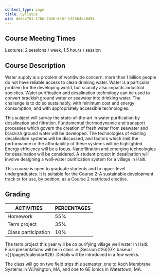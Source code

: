 ```yaml
---
content_type: page
title: Syllabus
uid: de9cc704-17b6-7436-640f-b3f8b4ec0d93
---
```


Course Meeting Times
--------------------

Lectures: 2 sessions / week, 1.5 hours / session

Course Description
------------------

Water supply is a problem of worldwide concern: more than 1 billion people do not have reliable access to clean drinking water. Water is a particular problem for the developing world, but scarcity also impacts industrial societies. Water purification and desalination technology can be used to convert brackish ground water or seawater into drinking water. The challenge is to do so sustainably, with minimum cost and energy consumption, and with appropriately accessible technologies.

This subject will survey the state-of-the-art in water purification by desalination and filtration. Fundamental thermodynamic and transport processes which govern the creation of fresh water from seawater and brackish ground water will be developed. The technologies of existing desalination systems will be discussed, and factors which limit the performance or the affordability of these systems will be highlighted. Energy efficiency will be a focus. Nanofiltration and emerging technologies for desalination will be considered. A student project in desalination will involve designing a well-water purification system for a village in Haiti.

This course is open to graduate students and to upper-level undergraduates. It is suitable for the Course 2-A sustainable development track or for use, by petition, as a Course 2 restricted elective.

Grading
-------

| ACTIVITIES | PERCENTAGES |
| --- | --- |
| Homework | 55% |
| Term project | 35% |
| Class participation | 10% 

The term project this year will be on purifying village well water in Haiti. Final presentations will be in class in [Session #26]({{< baseurl >}}/pages/calendar#26). Details will be introduced in a few weeks.

The class will go on two field trips this semester, one to Koch Membrane Systems in Wilmington, MA, and one to GE Ionics in Watertown, MA.